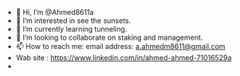 - 👋 Hi, I’m @Ahmed8611a
- 👀 I’m interested in see the sunsets. 
- 🌱 I’m currently learning tunneling.
- 💞️ I’m looking to collaborate on staking and management.
- 📫 How to reach me: email address: a.ahmedm8611@gmail.com
- Wab site : https://www.linkedin.com/in/ahmed-ahmed-71016529a
- 

<!---
Ahmed8611a/Ahmed8611a is a ✨ special ✨ repository because its `README.md` (this file) appears on your GitHub profile.
You can click the Preview link to take a look at your changes.
--->
